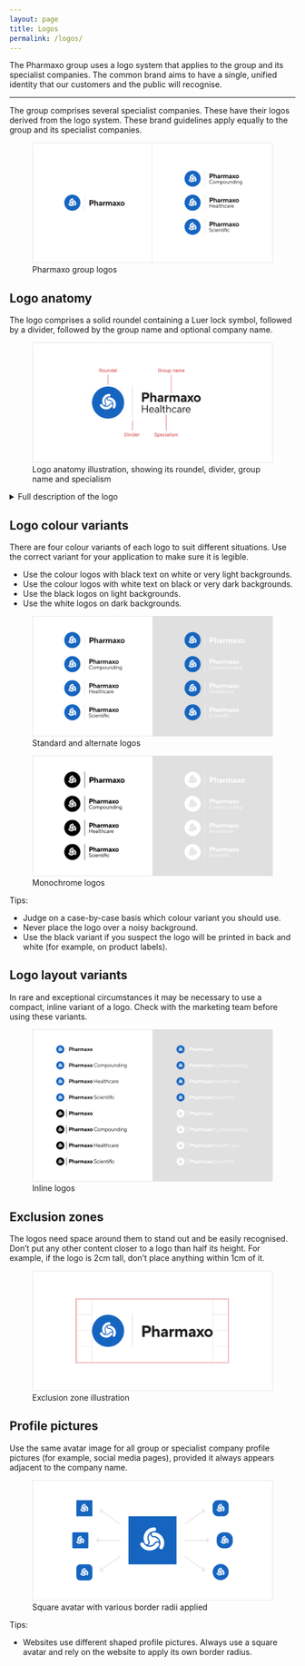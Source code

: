 ```yaml
---
layout: page
title: Logos
permalink: /logos/
---
```


<p class="docs-text--large">The Pharmaxo group uses a logo system that applies to the group and its specialist companies. The common brand aims to have a single, unified identity that our customers and the public will recognise.</p>

---

The group comprises several specialist companies. These have their logos derived from the logo system. These brand guidelines apply equally to the group and its specialist companies.

<figure>
    <img src="/images/logos.png">
    <figcaption>Pharmaxo group logos</figcaption>
</figure>

## Logo anatomy

The logo comprises a solid roundel containing a Luer lock symbol, followed by a divider, followed by the group name and optional company name.

<figure>
    <img src="/images/logo-anatomy.png">
    <figcaption>Logo anatomy illustration, showing its roundel, divider, group name and specialism</figcaption>
</figure>

<div class="details-container">
    <details>
        <summary>Full description of the logo</summary>
        <p>Group logo:</p>
        <ol>
            <li>Blue (#1565C0) circle (48px²)</li>
            <li>Containing white (#FFFFFF) lure lock icon (24px²), optically centred</li>
            <li>Followed by a space (12px wide)</li>
            <li>Followed by a light grey (#E0E0E0) divider (1px by 48px)</li>
            <li>Followed by a space (12px wide)</li>
            <li>Followed by group name in title case in dark grey (#212121), typeset in 36px TT Norms Pro Bold with -2.5% letter spacing and 48px line height</li>
        </ol>
        <p>Specialist company logos:</p>
        <ol>
            <li>Blue (#1565C0) circle (48px²)</li>
            <li>Containing white (#FFFFFF) lure lock icon (24px²), optically centred</li>
            <li>Followed by a space (12px wide)</li>
            <li>Followed by a light grey (#E0E0E0) divider (1px by 48px)</li>
            <li>Followed by a space (12px wide)</li>
            <li>Followed by group name in title case in dark grey (#212121), typeset in 20px TT Norms Pro bold with -2.5% letter spacing and 20px line height over division name (in local language) in title case in dark grey (#212121), typeset in 16px TT Norms Pro Regular with -2.5% letter spacing and 16px line height</li>
            <li>All vertically centred</li>
        </ol>
        <p>Black variations: As above, but with all elements in black (#000000). Luer lock is cut out of the circle.</p>
        <p>White variations: As black variations, but with all elements in white (#FFFFFF)</p>
    </details>
</div>


## Logo colour variants

There are four colour variants of each logo to suit different situations. Use the correct variant for your application to make sure it is legible.

* Use the colour logos with black text on white or very light backgrounds.
* Use the colour logos with white text on black or very dark backgrounds.
* Use the black logos on light backgrounds.
* Use the white logos on dark backgrounds.

<figure>
    <img src="/images/std-and-alt-logos.png">
    <figcaption>Standard and alternate logos</figcaption>
</figure>

<figure>
    <img src="/images/monochrome-logos.png">
    <figcaption>Monochrome logos</figcaption>
</figure>

Tips:

* Judge on a case-by-case basis which colour variant you should use.
* Never place the logo over a noisy background.
* Use the black variant if you suspect the logo will be printed in back and white (for example, on product labels).

## Logo layout variants

In rare and exceptional circumstances it may be necessary to use a compact, inline variant of a logo. Check with the marketing team before using these variants.

<figure>
    <img src="/images/inline-logos.png">
    <figcaption>Inline logos</figcaption>
</figure>

## Exclusion zones

The logos need space around them to stand out and be easily recognised. Don’t put any other content closer to a logo than half its height. For example, if the logo is 2cm tall, don’t place anything within 1cm of it.

<figure>
    <img src="/images/exclusion-zone.png">
    <figcaption>Exclusion zone illustration</figcaption>
</figure>

## Profile pictures

Use the same avatar image for all group or specialist company profile pictures (for example, social media pages), provided it always appears adjacent to the company name.

<figure>
    <img src="/images/avatar.png">
    <figcaption>Square avatar with various border radii applied</figcaption>
</figure>

Tips:

* Websites use different shaped profile pictures. Always use a square avatar and rely on the website to apply its own border radius.